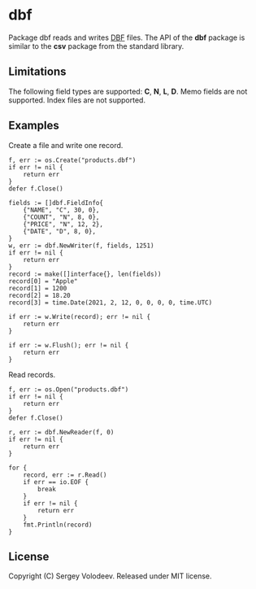 # dbf
Package dbf reads and writes [DBF](http://en.wikipedia.org/wiki/DBase#File_formats) files.
The API of the __dbf__ package is similar to the __csv__ package from the standard library.

## Limitations
The following field types are supported: __C__, __N__, __L__, __D__.
Memo fields are not supported. Index files are not supported.

## Examples
Сreate a file and write one record.

    f, err := os.Create("products.dbf")
    if err != nil {
        return err
    }
    defer f.Close()

    fields := []dbf.FieldInfo{
        {"NAME", "C", 30, 0},
        {"COUNT", "N", 8, 0},
        {"PRICE", "N", 12, 2},
        {"DATE", "D", 8, 0},
    }
    w, err := dbf.NewWriter(f, fields, 1251)
    if err != nil {
        return err
    }
    record := make([]interface{}, len(fields))
    record[0] = "Apple"
    record[1] = 1200
    record[2] = 18.20
    record[3] = time.Date(2021, 2, 12, 0, 0, 0, 0, time.UTC)

    if err := w.Write(record); err != nil {
        return err
    }

    if err := w.Flush(); err != nil {
        return err
    }

Read records.

    f, err := os.Open("products.dbf")
    if err != nil {
        return err
    }
    defer f.Close()

    r, err := dbf.NewReader(f, 0)
    if err != nil {
        return err
    }

    for {
        record, err := r.Read()
        if err == io.EOF {
            break
        }
        if err != nil {
            return err
        }
        fmt.Println(record)
    }

## License
Copyright (C) Sergey Volodeev. Released under MIT license.